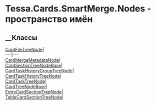 # Tessa.Cards.SmartMerge.Nodes - пространство имён
## __Классы
[CardFileTreeNode](T_Tessa_Cards_SmartMerge_Nodes_CardFileTreeNode.htm)|  
---|---  
[CardMergeMetadataNode](T_Tessa_Cards_SmartMerge_Nodes_CardMergeMetadataNode.htm)|  
[CardSectionTreeNodeBase](T_Tessa_Cards_SmartMerge_Nodes_CardSectionTreeNodeBase.htm)|  
[CardTaskHistoryGroupTreeNode](T_Tessa_Cards_SmartMerge_Nodes_CardTaskHistoryGroupTreeNode.htm)|  
[CardTaskHistoryTreeNode](T_Tessa_Cards_SmartMerge_Nodes_CardTaskHistoryTreeNode.htm)|  
[CardTaskTreeNode](T_Tessa_Cards_SmartMerge_Nodes_CardTaskTreeNode.htm)|  
[CardTreeNodeBase](T_Tessa_Cards_SmartMerge_Nodes_CardTreeNodeBase.htm)|  
[EntryCardSectionTreeNode](T_Tessa_Cards_SmartMerge_Nodes_EntryCardSectionTreeNode.htm)|  
[TableCardSectionTreeNode](T_Tessa_Cards_SmartMerge_Nodes_TableCardSectionTreeNode.htm)|
